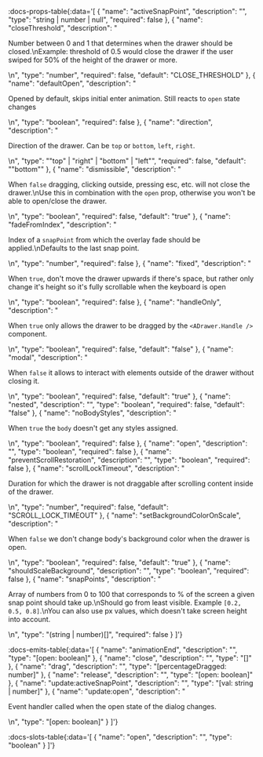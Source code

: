 <!-- This file was automatic generated. Do not edit it manually -->

:docs-props-table{:data='[
  {
    "name": "activeSnapPoint",
    "description": "",
    "type": "string | number | null",
    "required": false
  },
  {
    "name": "closeThreshold",
    "description": "<p>Number between 0 and 1 that determines when the drawer should be closed.\nExample: threshold of 0.5 would close the drawer if the user swiped for 50% of the height of the drawer or more.</p>\n",
    "type": "number",
    "required": false,
    "default": "CLOSE_THRESHOLD"
  },
  {
    "name": "defaultOpen",
    "description": "<p>Opened by default, skips initial enter animation. Still reacts to <code>open</code> state changes</p>\n",
    "type": "boolean",
    "required": false
  },
  {
    "name": "direction",
    "description": "<p>Direction of the drawer. Can be <code>top</code> or <code>bottom</code>, <code>left</code>, <code>right</code>.</p>\n",
    "type": "\"top\" | \"right\" | \"bottom\" | \"left\"",
    "required": false,
    "default": "\"bottom\""
  },
  {
    "name": "dismissible",
    "description": "<p>When <code>false</code> dragging, clicking outside, pressing esc, etc. will not close the drawer.\nUse this in combination with the <code>open</code> prop, otherwise you won't be able to open/close the drawer.</p>\n",
    "type": "boolean",
    "required": false,
    "default": "true"
  },
  {
    "name": "fadeFromIndex",
    "description": "<p>Index of a <code>snapPoint</code> from which the overlay fade should be applied.\nDefaults to the last snap point.</p>\n",
    "type": "number",
    "required": false
  },
  {
    "name": "fixed",
    "description": "<p>When <code>true</code>, don't move the drawer upwards if there's space, but rather only change it's height so it's fully scrollable when the keyboard is open</p>\n",
    "type": "boolean",
    "required": false
  },
  {
    "name": "handleOnly",
    "description": "<p>When <code>true</code> only allows the drawer to be dragged by the <code>&lt;ADrawer.Handle /&gt;</code> component.</p>\n",
    "type": "boolean",
    "required": false,
    "default": "false"
  },
  {
    "name": "modal",
    "description": "<p>When <code>false</code> it allows to interact with elements outside of the drawer without closing it.</p>\n",
    "type": "boolean",
    "required": false,
    "default": "true"
  },
  {
    "name": "nested",
    "description": "",
    "type": "boolean",
    "required": false,
    "default": "false"
  },
  {
    "name": "noBodyStyles",
    "description": "<p>When <code>true</code> the <code>body</code> doesn't get any styles assigned.</p>\n",
    "type": "boolean",
    "required": false
  },
  {
    "name": "open",
    "description": "",
    "type": "boolean",
    "required": false
  },
  {
    "name": "preventScrollRestoration",
    "description": "",
    "type": "boolean",
    "required": false
  },
  {
    "name": "scrollLockTimeout",
    "description": "<p>Duration for which the drawer is not draggable after scrolling content inside of the drawer.</p>\n",
    "type": "number",
    "required": false,
    "default": "SCROLL_LOCK_TIMEOUT"
  },
  {
    "name": "setBackgroundColorOnScale",
    "description": "<p>When <code>false</code> we don't change body's background color when the drawer is open.</p>\n",
    "type": "boolean",
    "required": false,
    "default": "true"
  },
  {
    "name": "shouldScaleBackground",
    "description": "",
    "type": "boolean",
    "required": false
  },
  {
    "name": "snapPoints",
    "description": "<p>Array of numbers from 0 to 100 that corresponds to % of the screen a given snap point should take up.\nShould go from least visible. Example <code>[0.2, 0.5, 0.8]</code>.\nYou can also use px values, which doesn't take screen height into account.</p>\n",
    "type": "(string | number)[]",
    "required": false
  }
]'} 

:docs-emits-table{:data='[
  {
    "name": "animationEnd",
    "description": "",
    "type": "[open: boolean]"
  },
  {
    "name": "close",
    "description": "",
    "type": "[]"
  },
  {
    "name": "drag",
    "description": "",
    "type": "[percentageDragged: number]"
  },
  {
    "name": "release",
    "description": "",
    "type": "[open: boolean]"
  },
  {
    "name": "update:activeSnapPoint",
    "description": "",
    "type": "[val: string | number]"
  },
  {
    "name": "update:open",
    "description": "<p>Event handler called when the open state of the dialog changes.</p>\n",
    "type": "[open: boolean]"
  }
]'} 

:docs-slots-table{:data='[
  {
    "name": "open",
    "description": "",
    "type": "boolean"
  }
]'} 
